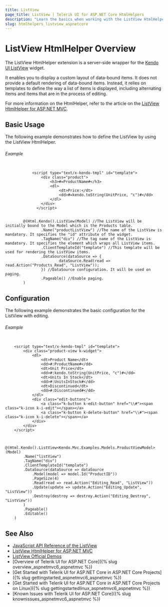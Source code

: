 ```yaml
---
title: ListView
page_title: ListView | Telerik UI for ASP.NET Core HtmlHelpers
description: "Learn the basics when working with the ListView HtmlHelper for ASP.NET Core (MVC 6 or ASP.NET Core MVC)."
slug: htmlhelpers_listview_aspnetcore
---
```


# ListView HtmlHelper Overview

The ListView HtmlHelper extension is a server-side wrapper for the [Kendo UI ListView](http://demos.telerik.com/aspnet-mvc/listview/index) widget.

It enables you to display a custom layout of data-bound items. It does not provide a default rendering of data-bound items. Instead, it relies on templates to define the way a list of items is displayed, including alternating items and items that are in the process of editing.

For more information on the HtmlHelper, refer to the article on the [ListView HtmlHelper for ASP.NET MVC](http://docs.telerik.com/aspnet-mvc/helpers/listview/overview).

## Basic Usage

The following example demonstrates how to define the ListView by using the ListView HtmlHelper.

###### Example

```tab-Template

		    <script type="text/x-kendo-tmpl" id="template">
    			<div class="product">
			        <h3>#=ProductName#</h3>
			        <dl>
			            <dt>Price:</dt>
			            <dd>#=kendo.toString(UnitPrice, "c")#</dd>
			        </dl>
		    	</div>
			  </script>
```
```tab-Razor

        @(Html.Kendo().ListView(Model) //The ListView will be initially bound to the Model which is the Products table.
                .Name("productListView") //The name of the ListView is mandatory. It specifies the "id" attribute of the widget.
				.TagName("div") //The tag name of the ListView is mandatory. It specifies the element which wraps all ListView items.
                .ClientTemplateId("template") //This template will be used for rendering the ListView items.
				.DataSource(dataSource => {
    				  	dataSource.Read(read => read.Action("Products_Read", "ListView"));
			  	}) //DataSource configuration. It will be used on paging.
                .Pageable() //Enable paging.
        )
```

## Configuration

The following example demonstrates the basic configuration for the ListView with editing.

###### Example

```tab-Template

	<script type="text/x-kendo-tmpl" id="template">
	    <div class="product-view k-widget">
	        <dl>
	            <dt>Product Name</dt>
	            <dd>#:ProductName#</dd>
	            <dt>Unit Price</dt>
	            <dd>#:kendo.toString(UnitPrice, "c")#</dd>
	            <dt>Units In Stock</dt>
	            <dd>#:UnitsInStock#</dd>
	            <dt>Discontinued</dt>
	            <dd>#:Discontinued#</dd>
	        </dl>
	        <div class="edit-buttons">
	            <a class="k-button k-edit-button" href="\\#"><span class="k-icon k-i-edit"></span></a>
	            <a class="k-button k-delete-button" href="\\#"><span class="k-icon k-i-delete"></span></a>
	        </div>
	    </div>
	</script>
```
```tab-Razor

	@(Html.Kendo().ListView<Kendo.Mvc.Examples.Models.ProductViewModel>(Model)
	    .Name("listView")
	    .TagName("div")
	    .ClientTemplateId("template")
	    .DataSource(dataSource => dataSource
	        .Model(model => model.Id("ProductID"))
	        .PageSize(4)
	        .Read(read => read.Action("Editing_Read", "ListView"))
	        .Update(update => update.Action("Editing_Update", "ListView"))
	        .Destroy(destroy => destroy.Action("Editing_Destroy", "ListView"))
	    )
	    .Pageable()
	    .Editable()
	)
```

## See Also

* [JavaScript API Reference of the ListView](http://docs.telerik.com/kendo-ui/api/javascript/ui/listview)
* [ListView HtmlHelper for ASP.NET MVC](http://docs.telerik.com/aspnet-mvc/helpers/listview/overview)
* [ListView Official Demos](http://demos.telerik.com/aspnet-core/listview/index)
* [Overview of Telerik UI for ASP.NET Core]({% slug overview_aspnetmvc6_aspnetmvc %})
* [Get Started with Telerik UI for ASP.NET Core in ASP.NET Core Projects]({% slug gettingstarted_aspnetmvc6_aspnetmvc %})
* [Get Started with Telerik UI for ASP.NET Core in ASP.NET Core Projects on Linux]({% slug gettingstartedlinux_aspnetmvc6_aspnetmvc %})
* [Known Issues with Telerik UI for ASP.NET Core]({% slug knownissues_aspnetmvc6_aspnetmvc %})
